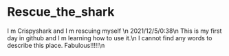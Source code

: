 # Rescue_the_shark
I m Crispyshark and I m rescuing myself \n
2021/12/5/0:38\n
This is my first day in github and I m learning how to use it.\n
I cannot find any words to describe this place. Fabulous!!!!!\n
